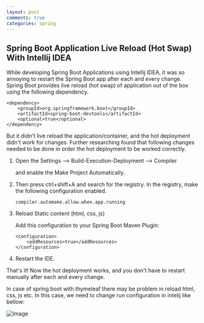 ```yaml
---
layout: post
comments: true
categories: spring
---
```



## Spring Boot Application Live Reload (Hot Swap) With Intellij IDEA
While developing Spring Boot Applications using Intellij IDEA, it was so annoying to restart the Spring Boot app after each and every change. Spring Boot provides live reload (hot swap) of application out of the box using the following dependency.
```
<dependency>
    <groupId>org.springframework.boot</groupId>
    <artifactId>spring-boot-devtools</artifactId>
    <optional>true</optional>
</dependency>
```


But it didn't live reload the application/container, and the hot deployment didn't work for changes. Further researching found that following changes needed to be done in order the hot deployment to be worked correctly.

1. Open the Settings --> Build-Execution-Deployment --> Compiler

    and enable the Make Project Automatically.

2. Then press ctrl+shift+A and search for the registry. In the registry, make the following configuration enabled.

    ```
    compiler.automake.allow.when.app.running
    ```

3. Reload Static content (html, css, js)

    Add this configuration to your Spring Boot Maven Plugin:

    ```
    <configuration>
        <addResources>true</addResources>
    </configuration>
    ```

4. Restart the IDE.


That's it! Now the hot deployment works, and you don't have to restart manually after each and every change.

In case of spring boot with thymeleaf there may be problem in reload html, css, js etc.
In this case, we need to change run configuration in intelij like bellow:

![Image](../../../../static/img/intelijhotswapprojectconfiguration.PNG)